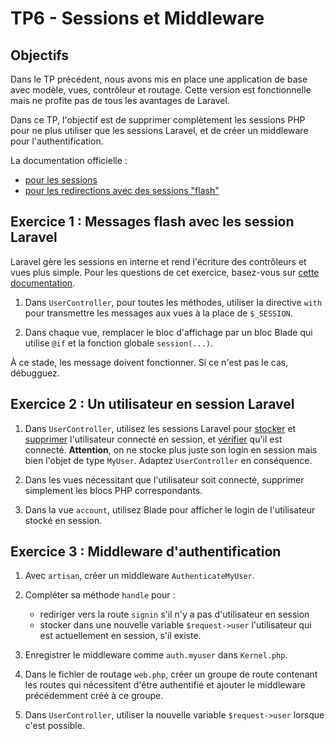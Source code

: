 TP6 - Sessions et Middleware
============================

Objectifs
---------

Dans le TP précédent, nous avons mis en place une application de base avec modèle, vues, contrôleur et routage. Cette version est fonctionnelle mais ne profite pas de tous les avantages de Laravel.

Dans ce TP, l'objectif est de supprimer complètement les sessions PHP pour ne plus utiliser que les sessions Laravel, et de créer un middleware pour l'authentification.

La documentation officielle :

- [pour les sessions](https://laravel.com/docs/10.x/session)
- [pour les redirections avec des sessions "flash"](https://laravel.com/docs/10.x/responses#redirecting-with-flashed-session-data)


Exercice 1 : Messages flash avec les session Laravel
----------------------------------------------------

Laravel gère les sessions en interne et rend l'écriture des contrôleurs et vues plus simple. Pour les questions de cet exercice, basez-vous sur [cette documentation](https://laravel.com/docs/10.x/responses#redirecting-with-flashed-session-data).

1. Dans `UserController`, pour toutes les méthodes, utiliser la directive `with` pour transmettre les messages aux vues à la place de `$_SESSION`.

1. Dans chaque vue, remplacer le bloc d'affichage par un bloc Blade qui utilise `@if` et la fonction globale `session(...)`.

À ce stade, les message doivent fonctionner. Si ce n'est pas le cas, débugguez.


Exercice 2 : Un utilisateur en session Laravel
----------------------------------------------

1. Dans `UserController`, utilisez les sessions Laravel pour [stocker](https://laravel.com/docs/10.x/session#storing-data) et [supprimer](https://laravel.com/docs/10.x/session#deleting-data) l'utilisateur connecté en session, et [vérifier](https://laravel.com/docs/10.x/session#determining-if-an-item-exists-in-the-session) qu'il est connecté. **Attention**, on ne stocke plus juste son login en session mais bien l'objet de type `MyUser`. Adaptez `UserController` en conséquence.

1. Dans les vues nécessitant que l'utilisateur soit connecté, supprimer simplement les blocs PHP correspondants.

1. Dans la vue `account`, utilisez Blade pour afficher le login de l'utilisateur stocké en session.

Exercice 3 : Middleware d'authentification
------------------------------------------

1. Avec `artisan`, créer un middleware `AuthenticateMyUser`.

1. Compléter sa méthode `handle` pour :
	- rediriger vers la route `signin` s'il n'y a pas d'utilisateur en session
	- stocker dans une nouvelle variable `$request->user` l'utilisateur qui est actuellement en session, s'il existe.

1. Enregistrer le middleware comme `auth.myuser` dans `Kernel.php`.

1. Dans le fichier de routage `web.php`, créer un groupe de route contenant les routes qui nécessitent d'être authentifié et ajouter le middleware précédemment créé à ce groupe.

1. Dans `UserController`, utiliser la nouvelle variable `$request->user` lorsque c'est possible.
